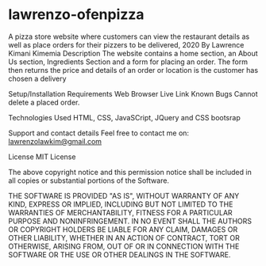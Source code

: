 # lawrenzo-ofenpizza
A pizza store website where customers can view the restaurant details as well as place orders for their pizzers to be delivered, 2020
By Lawrence Kimani Kimemia
Description
The website contains a home section, an About Us section, Ingredients Section and a form for placing an order. The form then returns the price and details of an order or location is the customer has chosen a delivery

Setup/Installation Requirements
Web Browser
Live Link
Known Bugs
Cannot delete a placed order.

Technologies Used
HTML, CSS, JavaSCript, JQuery and CSS bootsrap

Support and contact details
Feel free to contact me on: lawrenzolawkim@gmail.com

License
MIT License

The above copyright notice and this permission notice shall be included in all
copies or substantial portions of the Software.

THE SOFTWARE IS PROVIDED "AS IS", WITHOUT WARRANTY OF ANY KIND, EXPRESS OR
IMPLIED, INCLUDING BUT NOT LIMITED TO THE WARRANTIES OF MERCHANTABILITY,
FITNESS FOR A PARTICULAR PURPOSE AND NONINFRINGEMENT. IN NO EVENT SHALL THE
AUTHORS OR COPYRIGHT HOLDERS BE LIABLE FOR ANY CLAIM, DAMAGES OR OTHER
LIABILITY, WHETHER IN AN ACTION OF CONTRACT, TORT OR OTHERWISE, ARISING FROM,
OUT OF OR IN CONNECTION WITH THE SOFTWARE OR THE USE OR OTHER DEALINGS IN THE
SOFTWARE.
